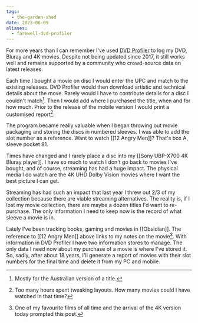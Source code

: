 ```yaml
---
tags:
  - the-garden-shed
date: 2023-06-09
aliases:
  - farewell-dvd-profiler
---
```

For more years than I can remember I've used [DVD Profiler](http://www.invelos.com) to log my DVD, Bluray and 4K movies. Despite not being updated since 2017, it still works well and remains supported by a community who crowd-source data on latest releases.

Each time I bought a movie on disc I would enter the UPC and match to the existing releases. DVD Profiler would then download artistic and technical details about the move. Rarely would I have to contribute details for a disc I couldn't match[^australia]. Then I would add where I purchased the title, when and for how much. Prior to the release of the mobile version I would print a customised report[^hours].

The program became really valuable when I began throwing out movie packaging and storing the discs in numbered sleeves. I was able to add the slot number as a reference. Want to watch [[12 Angry Men]]? That's box A, sleeve pocket 81.

Times have changed and I rarely place a disc into my [[Sony UBP-X700 4K Bluray player]]. I have so much to watch I don't go back to movies I've bought, and of course, streaming has had a huge impact. The physical media I do watch are the 4K UHD Dolby Vision movies where I want the best picture I can get.

Streaming has had such an impact that last year I threw out 2/3 of my collection because there are viable streaming alternatives. The reality is, if I lost my movie collection, there are maybe a dozen titles I'd want to re-purchase. The only information I need to keep now is the record of what sleeve a movie is in.

Lately I've been tracking books, gaming and movies in [[Obsidian]]. The reference to [[12 Angry Men]] above links to my notes on the movie[^12angrymen]. With information in DVD Profiler I have two information stores to manage. The only data I need now about my purchase of a movie is where I've stored it. So, sadly, after about 18 years, I'll generate a report of movies with their slot numbers for the final time and delete it from my PC and mobile.


[^australia]: Mostly for the Australian version of a title.
[^12angrymen]: One of my favourite films of all time and the arrival of the 4K version today prompted this post.
[^hours]: Too many hours spent tweaking layouts. How many movies could I have watched in that time?
